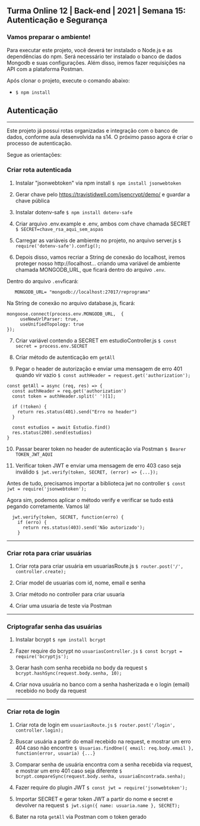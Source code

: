 ## Turma Online 12 | Back-end | 2021 | Semana 15: Autenticação e Segurança
### Vamos preparar o ambiente!

Para executar este projeto, você deverá ter instalado o Node.js e as dependências do npm. Será necessário ter instalado o banco de dados Mongodb e suas configurações. Além disso, iremos fazer requisições na API com a plataforma Postman.

Após clonar o projeto, execute o comando abaixo:

- `$ npm install`

## Autenticação

-------------------------------

Este projeto já possui rotas organizadas e integração com o banco de dados, conforme aula desenvolvida na s14. O próximo passo agora é criar o processo de autenticação.

Segue as orientações:

### Criar rota autenticada

1. Instalar "jsonwebtoken" via npm install
`$ npm install jsonwebtoken`

2. Gerar chave pelo https://travistidwell.com/jsencrypt/demo/ e guardar a chave pública

3. Instalar dotenv-safe
`$ npm install dotenv-safe`

4. Criar arquivo .env.example e .env, ambos com chave chamada SECRET
`$ SECRET=chave_rsa_aqui_sem_aspas`

5. Carregar as variáveis de ambiente no projeto, no arquivo server.js
`$ require('dotenv-safe').config();`

6. Depois disso, vamos recriar a String de conexão do localhost, iremos proteger nosso http://localhost... criando uma variável de ambiente chamada MONGODB_URL, que ficará dentro do arquivo `.env`.

Dentro do arquivo `.env`ficará:

```SECRET=chave_rsa_aqui_sem_aspas
   MONGODB_URL= "mongodb://localhost:27017/reprograma"
```

Na String de conexão no arquivo database.js, ficará:

```//String de conexão
mongoose.connect(process.env.MONGODB_URL,  {
     useNewUrlParser: true,
     useUnifiedTopology: true
});
```

7. Criar variável contendo a SECRET em estudioController.js
`$ const secret = process.env.SECRET`

8. Criar método de autenticação em `getAll`

9. Pegar o header de autorização e enviar uma mensagem de erro 401 quando vir vazio
`$ const authHeader = request.get('authorization');`

```
const getAll = async (req, res) => {
  const authHeader = req.get('authorization')
  const token = authHeader.split(' ')[1];

  if (!token) {
    return res.status(401).send("Erro no header")
  }

  const estudios = await Estudio.find()
  res.status(200).send(estudios)
}
```

10. Passar bearer token no header de autenticação via Postman
`$ Bearer TOKEN_JWT_AQUI`

11. Verificar token JWT e enviar uma mensagem de erro 403 caso seja inválido
`$ jwt.verify(token, SECRET, (error) => {...});`

Antes de tudo, precisamos importar a biblioteca jwt no controller 
`$ const jwt = require('jsonwebtoken');`

Agora sim, podemos aplicar o método verify e verificar se tudo está pegando corretamente. 
Vamos lá!
```
  jwt.verify(token, SECRET, function(erro) {
    if (erro) {
      return res.status(403).send('Não autorizado');
    }
```
-----------------------------------------------------------------------------------------------
### Criar rota para criar usuárias

1. Criar rota para criar usuária em usuariasRoute.js
`$ router.post('/', controller.create);`

2. Criar model de usuarias com id, nome, email e senha

3. Criar método no controller para criar usuaria

4. Criar uma usuaria de teste via Postman

-----------------------------------------------------------------------------------------------
### Criptografar senha das usuárias

1. Instalar bcrypt
`$ npm install bcrypt`

2. Fazer require do bcrypt no `usuariasController.js`
`$ const bcrypt = require('bcryptjs');`

3. Gerar hash com senha recebida no body da request
`$ bcrypt.hashSync(request.body.senha, 10);`

4. Criar nova usuária no banco com a senha hasherizada e o login (email) recebido no body da request

-----------------------------------------------------------------------------------------------
### Criar rota de login

1. Criar rota de login em `usuariasRoute.js`
`$ router.post('/login', controller.login);`

2. Buscar usuária a partir do email recebido na request, e mostrar um erro 404 caso não encontre
`$ Usuarias.findOne({ email: req.body.email }, function(error, usuaria) {...}`

3. Comparar senha de usuária encontra com a senha recebida via request, e mostrar um erro 401 caso seja diferente
`$ bcrypt.compareSync(request.body.senha, usuariaEncontrada.senha);`

4. Fazer require do plugin JWT
`$ const jwt = require('jsonwebtoken');`

5. Importar SECRET e gerar token JWT a partir do nome e secret e devolver na request
`$ jwt.sign({ name: usuaria.name }, SECRET);`

6. Bater na rota `getAll` via Postman com o token gerado
